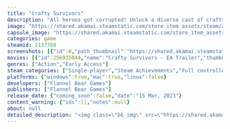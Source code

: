 ```yaml
---
title: "Crafty Survivors"
description: "All heroes got corrupted! Unlock a diverse cast of crafty professionals, use their unique skills, create your own builds and defend your home by eliminating hordes of monsters. Gather materials, rebuild your village and craft your way to the origin of this malignous curse!"
image: "https://shared.akamai.steamstatic.com/store_item_assets/steam/apps/2137760/header.jpg?t=1731875387"
capsule_image: "https://shared.akamai.steamstatic.com/store_item_assets/steam/apps/2137760/capsule_231x87.jpg?t=1731875387"
categories: game
steamid: 2137760
screenshots: [{"id":0,"path_thumbnail":"https://shared.akamai.steamstatic.com/store_item_assets/steam/apps/2137760/ss_c60bc07bfb460f1f1718f5aeef5afcb12bb1915c.600x338.jpg?t=1731875387","path_full":"https://shared.akamai.steamstatic.com/store_item_assets/steam/apps/2137760/ss_c60bc07bfb460f1f1718f5aeef5afcb12bb1915c.1920x1080.jpg?t=1731875387"},{"id":1,"path_thumbnail":"https://shared.akamai.steamstatic.com/store_item_assets/steam/apps/2137760/ss_788ba4937aab0c81211adcb3ea8f6dfa080e60fb.600x338.jpg?t=1731875387","path_full":"https://shared.akamai.steamstatic.com/store_item_assets/steam/apps/2137760/ss_788ba4937aab0c81211adcb3ea8f6dfa080e60fb.1920x1080.jpg?t=1731875387"},{"id":2,"path_thumbnail":"https://shared.akamai.steamstatic.com/store_item_assets/steam/apps/2137760/ss_908790ea13d8008601ac6d107c99c85c636d8e23.600x338.jpg?t=1731875387","path_full":"https://shared.akamai.steamstatic.com/store_item_assets/steam/apps/2137760/ss_908790ea13d8008601ac6d107c99c85c636d8e23.1920x1080.jpg?t=1731875387"},{"id":3,"path_thumbnail":"https://shared.akamai.steamstatic.com/store_item_assets/steam/apps/2137760/ss_184c9e0f3251ec077380476b6f715a024ca331eb.600x338.jpg?t=1731875387","path_full":"https://shared.akamai.steamstatic.com/store_item_assets/steam/apps/2137760/ss_184c9e0f3251ec077380476b6f715a024ca331eb.1920x1080.jpg?t=1731875387"},{"id":4,"path_thumbnail":"https://shared.akamai.steamstatic.com/store_item_assets/steam/apps/2137760/ss_8a391e059f1d4fb1be1639dcf6a4166e0c47f56e.600x338.jpg?t=1731875387","path_full":"https://shared.akamai.steamstatic.com/store_item_assets/steam/apps/2137760/ss_8a391e059f1d4fb1be1639dcf6a4166e0c47f56e.1920x1080.jpg?t=1731875387"},{"id":5,"path_thumbnail":"https://shared.akamai.steamstatic.com/store_item_assets/steam/apps/2137760/ss_1754ccfd0b8a56b56b891be8d2d9d66aaaca03ee.600x338.jpg?t=1731875387","path_full":"https://shared.akamai.steamstatic.com/store_item_assets/steam/apps/2137760/ss_1754ccfd0b8a56b56b891be8d2d9d66aaaca03ee.1920x1080.jpg?t=1731875387"},{"id":6,"path_thumbnail":"https://shared.akamai.steamstatic.com/store_item_assets/steam/apps/2137760/ss_312a7dece5011482efee170b98aa5d4725431c4d.600x338.jpg?t=1731875387","path_full":"https://shared.akamai.steamstatic.com/store_item_assets/steam/apps/2137760/ss_312a7dece5011482efee170b98aa5d4725431c4d.1920x1080.jpg?t=1731875387"},{"id":7,"path_thumbnail":"https://shared.akamai.steamstatic.com/store_item_assets/steam/apps/2137760/ss_0d8d62d8a907335d334d6d35422f1c3fb504f3fc.600x338.jpg?t=1731875387","path_full":"https://shared.akamai.steamstatic.com/store_item_assets/steam/apps/2137760/ss_0d8d62d8a907335d334d6d35422f1c3fb504f3fc.1920x1080.jpg?t=1731875387"},{"id":8,"path_thumbnail":"https://shared.akamai.steamstatic.com/store_item_assets/steam/apps/2137760/ss_18651b552bc58d430c0d3c2a91ba9c816f122b6f.600x338.jpg?t=1731875387","path_full":"https://shared.akamai.steamstatic.com/store_item_assets/steam/apps/2137760/ss_18651b552bc58d430c0d3c2a91ba9c816f122b6f.1920x1080.jpg?t=1731875387"},{"id":9,"path_thumbnail":"https://shared.akamai.steamstatic.com/store_item_assets/steam/apps/2137760/ss_2325c9d32ad4fd318da3ae4c84191deb2e62f1a7.600x338.jpg?t=1731875387","path_full":"https://shared.akamai.steamstatic.com/store_item_assets/steam/apps/2137760/ss_2325c9d32ad4fd318da3ae4c84191deb2e62f1a7.1920x1080.jpg?t=1731875387"},{"id":10,"path_thumbnail":"https://shared.akamai.steamstatic.com/store_item_assets/steam/apps/2137760/ss_35fc35f959c9e98f43af13c79b0873e5df575c64.600x338.jpg?t=1731875387","path_full":"https://shared.akamai.steamstatic.com/store_item_assets/steam/apps/2137760/ss_35fc35f959c9e98f43af13c79b0873e5df575c64.1920x1080.jpg?t=1731875387"},{"id":11,"path_thumbnail":"https://shared.akamai.steamstatic.com/store_item_assets/steam/apps/2137760/ss_2424f8b60063e25a414b025095d21d91f579f2a9.600x338.jpg?t=1731875387","path_full":"https://shared.akamai.steamstatic.com/store_item_assets/steam/apps/2137760/ss_2424f8b60063e25a414b025095d21d91f579f2a9.1920x1080.jpg?t=1731875387"},{"id":12,"path_thumbnail":"https://shared.akamai.steamstatic.com/store_item_assets/steam/apps/2137760/ss_1994d37bff1e6e31ee223782db1fac29a1d989fb.600x338.jpg?t=1731875387","path_full":"https://shared.akamai.steamstatic.com/store_item_assets/steam/apps/2137760/ss_1994d37bff1e6e31ee223782db1fac29a1d989fb.1920x1080.jpg?t=1731875387"},{"id":13,"path_thumbnail":"https://shared.akamai.steamstatic.com/store_item_assets/steam/apps/2137760/ss_499ede555de06ebb8cac8f6d0e02fda3ac00c657.600x338.jpg?t=1731875387","path_full":"https://shared.akamai.steamstatic.com/store_item_assets/steam/apps/2137760/ss_499ede555de06ebb8cac8f6d0e02fda3ac00c657.1920x1080.jpg?t=1731875387"},{"id":14,"path_thumbnail":"https://shared.akamai.steamstatic.com/store_item_assets/steam/apps/2137760/ss_aa0602a9ac05341e8df387985c132b53b1e73400.600x338.jpg?t=1731875387","path_full":"https://shared.akamai.steamstatic.com/store_item_assets/steam/apps/2137760/ss_aa0602a9ac05341e8df387985c132b53b1e73400.1920x1080.jpg?t=1731875387"},{"id":15,"path_thumbnail":"https://shared.akamai.steamstatic.com/store_item_assets/steam/apps/2137760/ss_2fe7fdf1dc258a0a8679088efa69f734aa9f6135.600x338.jpg?t=1731875387","path_full":"https://shared.akamai.steamstatic.com/store_item_assets/steam/apps/2137760/ss_2fe7fdf1dc258a0a8679088efa69f734aa9f6135.1920x1080.jpg?t=1731875387"}]
movies: [{"id":256935844,"name":"Crafty Survivors - EA Trailer","thumbnail":"https://shared.akamai.steamstatic.com/store_item_assets/steam/apps/256935844/movie.293x165.jpg?t=1695917439","webm":{"480":"http://video.akamai.steamstatic.com/store_trailers/256935844/movie480_vp9.webm?t=1695917439","max":"http://video.akamai.steamstatic.com/store_trailers/256935844/movie_max_vp9.webm?t=1695917439"},"mp4":{"480":"http://video.akamai.steamstatic.com/store_trailers/256935844/movie480.mp4?t=1695917439","max":"http://video.akamai.steamstatic.com/store_trailers/256935844/movie_max.mp4?t=1695917439"},"highlight":true},{"id":256955882,"name":"Crafty Survivors - Overcome","thumbnail":"https://shared.akamai.steamstatic.com/store_item_assets/steam/apps/256955882/movie.293x165.jpg?t=1693957043","webm":{"480":"http://video.akamai.steamstatic.com/store_trailers/256955882/movie480_vp9.webm?t=1693957043","max":"http://video.akamai.steamstatic.com/store_trailers/256955882/movie_max_vp9.webm?t=1693957043"},"mp4":{"480":"http://video.akamai.steamstatic.com/store_trailers/256955882/movie480.mp4?t=1693957043","max":"http://video.akamai.steamstatic.com/store_trailers/256955882/movie_max.mp4?t=1693957043"},"highlight":true}]
genres: ["Action","Early Access"]
steam_categories: ["Single-player","Steam Achievements","Full controller support","Steam Cloud","Family Sharing"]
platforms: {"windows":true,"mac":true,"linux":false}
developers: ["Flannel Bear Games"]
publishers: ["Flannel Bear Games"]
release_date: {"coming_soon":false,"date":"15 Mar, 2023"}
content_warning: {"ids":[],"notes":null}
about: null
detailed_description: "<img class=\"bb_img\" src=\"https://shared.akamai.steamstatic.com/store_item_assets/steam/apps/2137760/extras/Serve_Kill_All_Gif.gif?t=1731875387\" /><h2 class=\"bb_tag\">Unique Builds Every Stage</h2>Select from a variety of upgrades in this Action Roguelite, to create unique builds catered to each character on each run. Are you going to be a Chef focused on serving deserts or roasting your foes? A Seamstress that will patch your enemies together or massacre them with yarn balls? Which material would you choose for your statues: wood or marble? Find your own crafty way to SURVIVE!<br><br><img class=\"bb_img\" src=\"https://shared.akamai.steamstatic.com/store_item_assets/steam/apps/2137760/extras/Level_ups.gif?t=1731875387\" /><h2 class=\"bb_tag\">Select your Crafter</h2>Choose from a variety of crafters and artisans with their own unique set of skills and mechanics, for different gameplay experiences. Between cooking your enemies, sewing them together or building statues that will crush your foes, there will always be a crafty way to defend your home!<br><br><img class=\"bb_img\" src=\"https://shared.akamai.steamstatic.com/store_item_assets/steam/apps/2137760/extras/Character_Select_7Gif.gif?t=1731875387\" /><h2 class=\"bb_tag\">Upgrade your Village and get more Powerful</h2>Gather materials from enemies and use them to upgrade your village, unlocking new characters, extra buffs and grow your power even further.<br><br><img class=\"bb_img\" src=\"https://shared.akamai.steamstatic.com/store_item_assets/steam/apps/2137760/extras/Craft_your_way_to_victory.gif?t=1731875387\" /><h2 class=\"bb_tag\">Craft Your Own Way to Play</h2>Toggle skills between manual and auto casting individually! Find the ones that work best in each mode, mixing and matching to fit your own playstyle! Everything on manual? All Skills on auto? Or a mix of both? It is up to you!<br><br><img class=\"bb_img\" src=\"https://shared.akamai.steamstatic.com/store_item_assets/steam/apps/2137760/extras/Toogle_Auto.gif?t=1731875387\" /><h2 class=\"bb_tag\">Features:</h2><ul class=\"bb_ul\"><li>Fight in a diverse set of <strong>different biomes</strong>, with their own challenges, added through updates;<br></li><li>A wide variety of <strong>crafters and artisans</strong>, with more being added through updates;<br></li><li>Different <strong>skill trees on each character </strong>for you to discover, with <strong>over 100 skills available</strong> in total;<br></li><li><strong>Quick play sessions</strong> for busy gamers;<br></li><li>Food System allows you to <strong>customize your play</strong> even further;<br></li><li>Smithing and Weaving System bringing over 80 new passive skills to customize each character's playstyle.</li></ul><br>We also wanted to bring a Development &quot;Roadmap&quot; here, so everyone can have a better idea on the content we have planned for Crafty Survivors.<br><img class=\"bb_img\" src=\"https://shared.akamai.steamstatic.com/store_item_assets/steam/apps/2137760/extras/CraftyRoadMap_v0-8.png?t=1731875387\" />"
---
```



